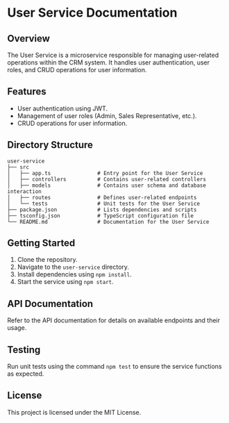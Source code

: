 # User Service Documentation

## Overview
The User Service is a microservice responsible for managing user-related operations within the CRM system. It handles user authentication, user roles, and CRUD operations for user information.

## Features
- User authentication using JWT.
- Management of user roles (Admin, Sales Representative, etc.).
- CRUD operations for user information.

## Directory Structure
```
user-service
├── src
│   ├── app.ts               # Entry point for the User Service
│   ├── controllers          # Contains user-related controllers
│   ├── models               # Contains user schema and database interaction
│   ├── routes               # Defines user-related endpoints
│   └── tests                # Unit tests for the User Service
├── package.json             # Lists dependencies and scripts
├── tsconfig.json            # TypeScript configuration file
└── README.md                # Documentation for the User Service
```

## Getting Started
1. Clone the repository.
2. Navigate to the `user-service` directory.
3. Install dependencies using `npm install`.
4. Start the service using `npm start`.

## API Documentation
Refer to the API documentation for details on available endpoints and their usage.

## Testing
Run unit tests using the command `npm test` to ensure the service functions as expected.

## License
This project is licensed under the MIT License.